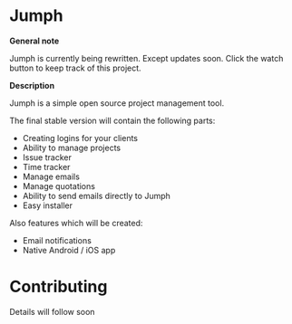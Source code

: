 Jumph
=====

**General note**

Jumph is currently being rewritten. Except updates soon. Click the watch button to keep track of this project.

**Description**

Jumph is a simple open source project management tool.

The final stable version will contain the following parts:
- Creating logins for your clients
- Ability to manage projects
- Issue tracker
- Time tracker
- Manage emails
- Manage quotations
- Ability to send emails directly to Jumph
- Easy installer

Also features which will be created:
- Email notifications
- Native Android / iOS app


Contributing
=====

Details will follow soon

